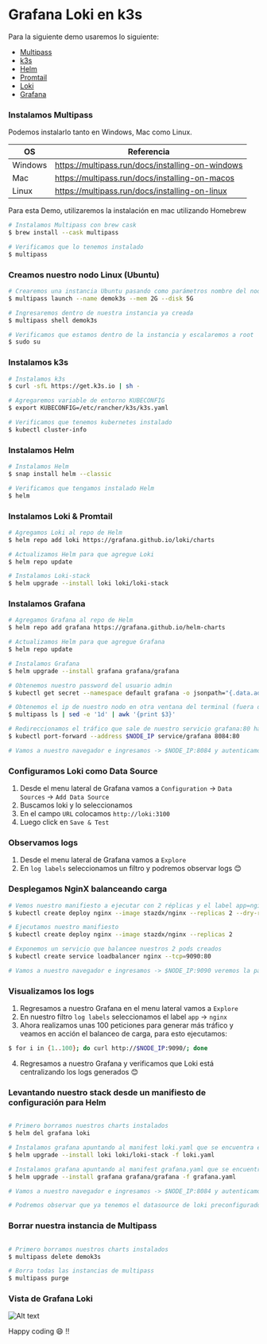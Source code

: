 # Grafana Loki en k3s

Para la siguiente demo usaremos lo siguiente:

- [Multipass](https://multipass.run/)
- [k3s](https://k3s.io/)
- [Helm](https://helm.sh/)
- [Promtail](https://grafana.com/docs/loki/latest/clients/promtail/)
- [Loki](https://grafana.com/oss/loki/)
- [Grafana](https://grafana.com/)

### Instalamos Multipass

Podemos instalarlo tanto en Windows, Mac como Linux.

| OS | Referencia |
| ------ | ------ |
| Windows | https://multipass.run/docs/installing-on-windows |
| Mac | https://multipass.run/docs/installing-on-macos |
| Linux | https://multipass.run/docs/installing-on-linux |

Para esta Demo, utilizaremos la instalación en mac utilizando Homebrew

```sh
# Instalamos Multipass con brew cask
$ brew install --cask multipass

# Verificamos que lo tenemos instalado
$ multipass
```

### Creamos nuestro nodo Linux (Ubuntu)

```sh
# Crearemos una instancia Ubuntu pasando como parámetros nombre del nodo, ram y disco que le asignaremos
$ multipass launch --name demok3s --mem 2G --disk 5G

# Ingresaremos dentro de nuestra instancia ya creada
$ multipass shell demok3s

# Verificamos que estamos dentro de la instancia y escalaremos a root
$ sudo su
```

### Instalamos k3s

```sh
# Instalamos k3s
$ curl -sfL https://get.k3s.io | sh -

# Agregaremos variable de entorno KUBECONFIG
$ export KUBECONFIG=/etc/rancher/k3s/k3s.yaml

# Verificamos que tenemos kubernetes instalado
$ kubectl cluster-info
```

### Instalamos Helm

```sh
# Instalamos Helm
$ snap install helm --classic

# Verificamos que tengamos instalado Helm
$ helm
```

### Instalamos Loki & Promtail

```sh
# Agregamos Loki al repo de Helm
$ helm repo add loki https://grafana.github.io/loki/charts

# Actualizamos Helm para que agregue Loki
$ helm repo update

# Instalamos Loki-stack
$ helm upgrade --install loki loki/loki-stack
```

### Instalamos Grafana

```sh
# Agregamos Grafana al repo de Helm
$ helm repo add grafana https://grafana.github.io/helm-charts

# Actualizamos Helm para que agregue Grafana
$ helm repo update

# Instalamos Grafana
$ helm upgrade --install grafana grafana/grafana

# Obtenemos nuestro password del usuario admin
$ kubectl get secret --namespace default grafana -o jsonpath="{.data.admin-password}" | base64 --decode ; echo

# Obtenemos el ip de nuestro nodo en otra ventana del terminal (fuera de nuestra instancia Ubuntu)
$ multipass ls | sed -e '1d' | awk '{print $3}'

# Redireccionamos el tráfico que sale de nuestro servicio grafana:80 hacia $NODE_IP:8084, donde $NODE_IP es el IP que obtuvimos en el comando anterior (ejecutamos dentro de nuestra instancia Ubuntu)
$ kubectl port-forward --address $NODE_IP service/grafana 8084:80

# Vamos a nuestro navegador e ingresamos -> $NODE_IP:8084 y autenticamos con  el usuario admin y el password que obtuvimos antes
```

### Configuramos Loki como Data Source

1. Desde el menu lateral de Grafana vamos a `Configuration` -> `Data Sources` -> `Add Data Source`
2. Buscamos loki y lo seleccionamos
3. En el campo `URL` colocamos `http://loki:3100`
4. Luego click en `Save & Test`

### Observamos logs

1. Desde el menu lateral de Grafana vamos a `Explore`
2. En `log labels` seleccionamos un filtro y podremos observar logs :blush:

### Desplegamos NginX balanceando carga

```sh
# Vemos nuestro manifiesto a ejecutar con 2 réplicas y el label app=nginx
$ kubectl create deploy nginx --image stazdx/nginx --replicas 2 --dry-run -o yaml

# Ejecutamos nuestro manifiesto
$ kubectl create deploy nginx --image stazdx/nginx --replicas 2

# Exponemos un servicio que balancee nuestros 2 pods creados
$ kubectl create service loadbalancer nginx --tcp=9090:80

# Vamos a nuestro navegador e ingresamos -> $NODE_IP:9090 veremos la pantalla de bienvenida de NginX
```

### Visualizamos los logs 

1. Regresamos a nuestro Grafana en el menu lateral vamos a `Explore`
2. En nuestro filtro `log labels` seleccionamos el label `app` -> `nginx`
3. Ahora realizamos unas 100 peticiones para generar más tráfico y veamos en acción el balanceo de carga, para esto ejecutamos:

```sh
$ for i in {1..100}; do curl http://$NODE_IP:9090/; done
```

4. Regresamos a nuestro Grafana y verificamos que Loki está centralizando los logs generados :blush:

### Levantando nuestro stack desde un manifiesto de configuración para Helm

```sh

# Primero borramos nuestros charts instalados 
$ helm del grafana loki

# Instalamos grafana apuntando al manifest loki.yaml que se encuentra en la carpeta manifest, para esto copiamos su contenido dentro de un archivo en nuestra instancia
$ helm upgrade --install loki loki/loki-stack -f loki.yaml

# Instalamos grafana apuntando al manifest grafana.yaml que se encuentra en la carpeta manifest, para esto copiamos su contenido dentro de un archivo en nuestra instancia
$ helm upgrade --install grafana grafana/grafana -f grafana.yaml

# Vamos a nuestro navegador e ingresamos -> $NODE_IP:8084 y autenticamos con  el usuario admin y el password que pusimos en nuestro manifiesto de grafana

# Podremos observar que ya tenemos el datasource de loki preconfigurado y ya podremos ver logs :)

```

### Borrar nuestra instancia de Multipass

```sh

# Primero borramos nuestros charts instalados 
$ multipass delete demok3s

# Borra todas las instancias de multipass
$ multipass purge

```

### Vista de Grafana Loki

![Alt text](loki.png?raw=true "Grafana Loki")


Happy coding :smile: !!


